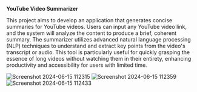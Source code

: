 **YouTube Video Summarizer**


This project aims to develop an application that generates concise summaries for YouTube videos. Users can input any YouTube video link, and the system will analyze the content to produce a brief, coherent summary. The summarizer utilizes advanced natural language processing (NLP) techniques to understand and extract key points from the video's transcript or audio. This tool is particularly useful for quickly grasping the essence of long videos without watching them in their entirety, enhancing productivity and accessibility for users with limited time.

![Screenshot 2024-06-15 112315](https://github.com/Himansshu09/YouTube_Video_Transcriber/assets/103426256/52eeb1ab-5c7f-4bf9-9ff2-85195fbdfdd0)
![Screenshot 2024-06-15 112359](https://github.com/Himansshu09/YouTube_Video_Transcriber/assets/103426256/1542b4c2-2bff-409b-b72a-60ef2e6721d9)
![Screenshot 2024-06-15 112433](https://github.com/Himansshu09/YouTube_Video_Transcriber/assets/103426256/408f5c3a-c87f-4538-9d9f-43eb62f77229)
